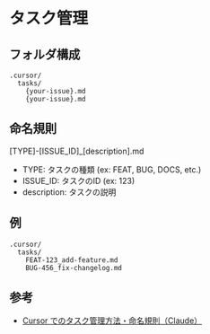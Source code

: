 # タスク管理

## フォルダ構成

```
.cursor/
  tasks/
    {your-issue}.md
    {your-issue}.md
```

## 命名規則

[TYPE]-[ISSUE_ID]_[description].md

- TYPE: タスクの種類 (ex: FEAT, BUG, DOCS, etc.)
- ISSUE_ID: タスクのID (ex: 123)
- description: タスクの説明

## 例

```
.cursor/
  tasks/
    FEAT-123_add-feature.md
    BUG-456_fix-changelog.md
```

## 参考

- [Cursor でのタスク管理方法・命名規則（Claude）](https://claude.ai/chat/e4659ca0-7a25-4bf7-a3d0-d06d18f0e84b)